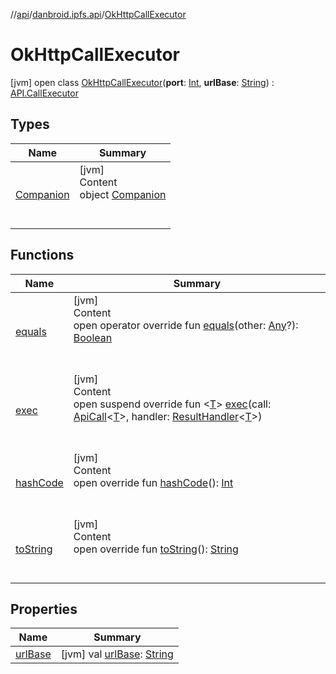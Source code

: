 //[api](../../index.md)/[danbroid.ipfs.api](../index.md)/[OkHttpCallExecutor](index.md)



# OkHttpCallExecutor  
 [jvm] open class [OkHttpCallExecutor](index.md)(**port**: [Int](https://kotlinlang.org/api/latest/jvm/stdlib/kotlin/-int/index.html), **urlBase**: [String](https://kotlinlang.org/api/latest/jvm/stdlib/kotlin/-string/index.html)) : [API.CallExecutor](../-a-p-i/-call-executor/index.md)   


## Types  
  
|  Name|  Summary| 
|---|---|
| [Companion](-companion/index.md)| [jvm]  <br>Content  <br>object [Companion](-companion/index.md)  <br><br><br>


## Functions  
  
|  Name|  Summary| 
|---|---|
| [equals](../-types/-name-value/index.md#kotlin/Any/equals/#kotlin.Any?/PointingToDeclaration/)| [jvm]  <br>Content  <br>open operator override fun [equals](../-types/-name-value/index.md#kotlin/Any/equals/#kotlin.Any?/PointingToDeclaration/)(other: [Any](https://kotlinlang.org/api/latest/jvm/stdlib/kotlin/-any/index.html)?): [Boolean](https://kotlinlang.org/api/latest/jvm/stdlib/kotlin/-boolean/index.html)  <br><br><br>
| [exec](exec.md)| [jvm]  <br>Content  <br>open suspend override fun <[T](exec.md)> [exec](exec.md)(call: [ApiCall](../-api-call/index.md)<[T](exec.md)>, handler: [ResultHandler](../index.md#danbroid.ipfs.api/ResultHandler///PointingToDeclaration/)<[T](exec.md)>)  <br><br><br>
| [hashCode](../-types/-name-value/index.md#kotlin/Any/hashCode/#/PointingToDeclaration/)| [jvm]  <br>Content  <br>open override fun [hashCode](../-types/-name-value/index.md#kotlin/Any/hashCode/#/PointingToDeclaration/)(): [Int](https://kotlinlang.org/api/latest/jvm/stdlib/kotlin/-int/index.html)  <br><br><br>
| [toString](../-types/-name-value/index.md#kotlin/Any/toString/#/PointingToDeclaration/)| [jvm]  <br>Content  <br>open override fun [toString](../-types/-name-value/index.md#kotlin/Any/toString/#/PointingToDeclaration/)(): [String](https://kotlinlang.org/api/latest/jvm/stdlib/kotlin/-string/index.html)  <br><br><br>


## Properties  
  
|  Name|  Summary| 
|---|---|
| [urlBase](index.md#danbroid.ipfs.api/OkHttpCallExecutor/urlBase/#/PointingToDeclaration/)|  [jvm] val [urlBase](index.md#danbroid.ipfs.api/OkHttpCallExecutor/urlBase/#/PointingToDeclaration/): [String](https://kotlinlang.org/api/latest/jvm/stdlib/kotlin/-string/index.html)   <br>

